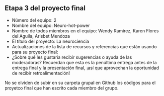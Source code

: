 ## Etapa 3 del proyecto final

- Número del equipo: 2
- Nombre del equipo: Neuro-hot-power
- Nombre de todos miembros en el equipo: Wendy Ramirez, Karen Flores del Aguila, Arisbet Mendoza
- El título del proyecto: La neurociencia
- Actualizaciones de la lista de recursos y referencias que están usando para su proyecto final:
- ¿Sobre qué les gustaría recibir sugerencias o ayuda de las moderadoras? Recuerdan que esta es la penúltima entrega antes de la entrega final y la presentación final, ¡así que aprovechan la oportunidad de recibir retroalimentación!

No se olviden de subir en su carpeta grupal en Github los códigos para el proyetco final que han escrito cada miembro del grupo.
